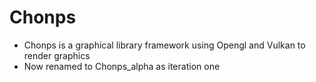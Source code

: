 # Chonps
- Chonps is a graphical library framework using Opengl and Vulkan to render graphics
- Now renamed to Chonps_alpha as iteration one
